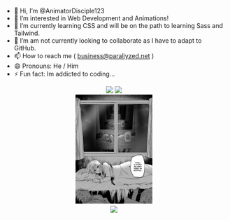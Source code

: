 - 👋 Hi, I’m @AnimatorDisciple123
- 👀 I’m interested in Web Development and Animations!
- 🌱 I’m currently learning CSS and will be on the path to learning Sass and Tailwind.
- 💞️ I’m am not currently looking to collaborate as I have to adapt to GitHub.
- 📫 How to reach me ( business@paraliyzed.net )
- 😄 Pronouns: He / Him
- ⚡ Fun fact: Im addicted to coding...

<div align="center">

<img height="140" src="https://github-readme-stats.vercel.app/api?username=AnimatorDisciple123&show_icons=true&hide=stars,prs&theme=catppuccin_mocha" />
<img src="https://github-readme-stats.vercel.app/api/top-langs/?username=AnimatorDisciple123&langs_count=4&layout=compact&theme=catppuccin_mocha" />
<br>
<a href="https://paraliyzed.net" alt="website">
<img src="https://github.com/ParaliyzedEvo/Paraliyzedevo/raw/main/GStEK3UXsAAV3YY.jpg" width="35%" height="35%">
</a>
<br>
<a href="https://github.com/AnimatorDisciple123/Portfolio_PJ">
  <img align="center" height="120" src="https://github-readme-stats.vercel.app/api/pin/?username=AnimatorDisciple123&repo=Portfolio_PJ&theme=catppuccin_mocha&show_owner=true" />
</a>

<!---
AnimatorDisciple123/AnimatorDisciple123 is a ✨ special ✨ repository because its `README.md` (this file) appears on your GitHub profile.
You can click the Preview link to take a look at your changes. Please put this in a AnimatorDisciple123 repo, ex. https://github.com/ParaliyzedEvo/ParaliyzedEvo
--->
